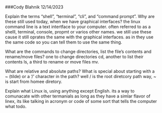 ###Cody Blahnik 12/14/2023

Explain the terms “shell”, “terminal”, “cli”, and “command prompt”. Why are these still used today, when we have graphical interfaces?
the linux command line is a text intertface to your computer. often referred to as a shelll, terminal, console, propmt or varios other names.
we still use these cause it still oprates the same with the graphical interfaces. as in they use the same code so you can tell them to use the same thing.

What are the commands to change directories, list the file’s contents and rename/move files?
 one to change directories cd, another to list their contents ls, a third to rename or move files mv.

What are relative and absolute paths? What is special about starting with a ~ (tilde) or a ‘/’ character in the path?
well / is the root diretcory path way, ~ is start from homee diretory. 

Explain what Linux is, using anything except English.
its a way to comunacate with other termanials as long as they have a simlar flavor of linex,  its like talking in acronym or code of some sort that tells the computer what todo.
